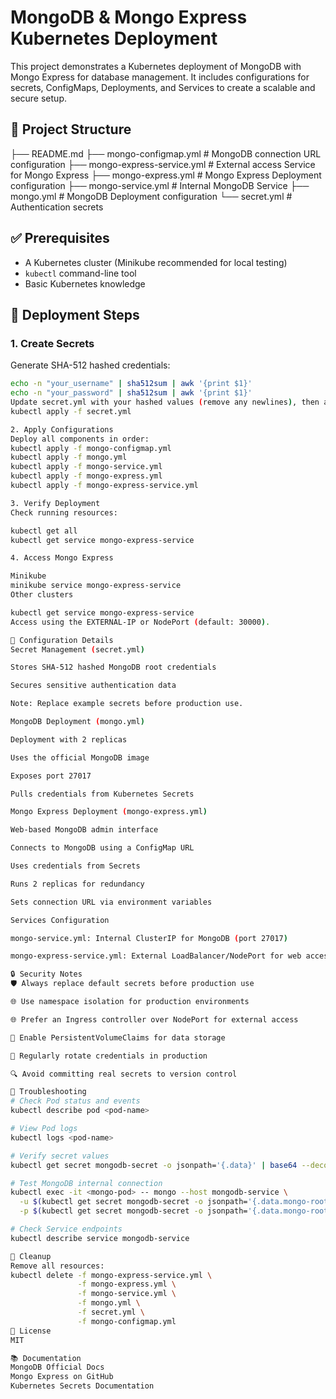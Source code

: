 # MongoDB & Mongo Express Kubernetes Deployment
This project demonstrates a Kubernetes deployment of MongoDB with Mongo Express for database management. It includes configurations for secrets, ConfigMaps, Deployments, and Services to create a scalable and secure setup.

## 📂 Project Structure
├── README.md
├── mongo-configmap.yml # MongoDB connection URL configuration
├── mongo-express-service.yml # External access Service for Mongo Express
├── mongo-express.yml # Mongo Express Deployment configuration
├── mongo-service.yml # Internal MongoDB Service
├── mongo.yml # MongoDB Deployment configuration
└── secret.yml # Authentication secrets

## ✅ Prerequisites
- A Kubernetes cluster (Minikube recommended for local testing)  
- `kubectl` command-line tool  
- Basic Kubernetes knowledge

## 🚀 Deployment Steps
### 1. Create Secrets
Generate SHA-512 hashed credentials:
```bash
echo -n "your_username" | sha512sum | awk '{print $1}'
echo -n "your_password" | sha512sum | awk '{print $1}'
Update secret.yml with your hashed values (remove any newlines), then apply:
kubectl apply -f secret.yml

2. Apply Configurations
Deploy all components in order:
kubectl apply -f mongo-configmap.yml
kubectl apply -f mongo.yml
kubectl apply -f mongo-service.yml
kubectl apply -f mongo-express.yml
kubectl apply -f mongo-express-service.yml

3. Verify Deployment
Check running resources:

kubectl get all
kubectl get service mongo-express-service

4. Access Mongo Express

Minikube
minikube service mongo-express-service
Other clusters

kubectl get service mongo-express-service
Access using the EXTERNAL-IP or NodePort (default: 30000).

🔧 Configuration Details
Secret Management (secret.yml)

Stores SHA-512 hashed MongoDB root credentials

Secures sensitive authentication data

Note: Replace example secrets before production use.

MongoDB Deployment (mongo.yml)

Deployment with 2 replicas

Uses the official MongoDB image

Exposes port 27017

Pulls credentials from Kubernetes Secrets

Mongo Express Deployment (mongo-express.yml)

Web-based MongoDB admin interface

Connects to MongoDB using a ConfigMap URL

Uses credentials from Secrets

Runs 2 replicas for redundancy

Sets connection URL via environment variables

Services Configuration

mongo-service.yml: Internal ClusterIP for MongoDB (port 27017)

mongo-express-service.yml: External LoadBalancer/NodePort for web access (port 30000)

🔒 Security Notes
🛡️ Always replace default secrets before production use

🌐 Use namespace isolation for production environments

🌐 Prefer an Ingress controller over NodePort for external access

💾 Enable PersistentVolumeClaims for data storage

🔑 Regularly rotate credentials in production

🔍 Avoid committing real secrets to version control

🐞 Troubleshooting
# Check Pod status and events
kubectl describe pod <pod-name>

# View Pod logs
kubectl logs <pod-name>

# Verify secret values
kubectl get secret mongodb-secret -o jsonpath='{.data}' | base64 --decode

# Test MongoDB internal connection
kubectl exec -it <mongo-pod> -- mongo --host mongodb-service \
  -u $(kubectl get secret mongodb-secret -o jsonpath='{.data.mongo-root-username}' | base64 --decode) \
  -p $(kubectl get secret mongodb-secret -o jsonpath='{.data.mongo-root-password}' | base64 --decode)

# Check Service endpoints
kubectl describe service mongodb-service

🧹 Cleanup
Remove all resources:
kubectl delete -f mongo-express-service.yml \
               -f mongo-express.yml \
               -f mongo-service.yml \
               -f mongo.yml \
               -f secret.yml \
               -f mongo-configmap.yml
📄 License
MIT

📚 Documentation
MongoDB Official Docs
Mongo Express on GitHub
Kubernetes Secrets Documentation

